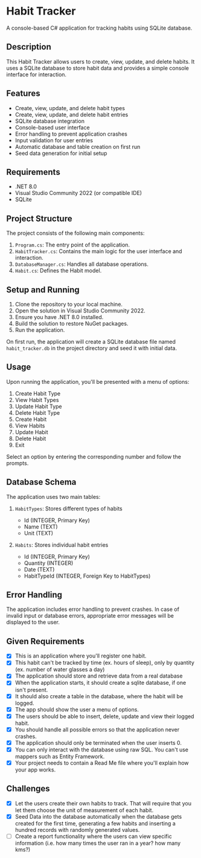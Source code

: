 # Habit Tracker

A console-based C# application for tracking habits using SQLite database.

## Description

This Habit Tracker allows users to create, view, update, and delete habits. It uses a SQLite database to store habit data and provides a simple console interface for interaction.

## Features

- Create, view, update, and delete habit types
- Create, view, update, and delete habit entries
- SQLite database integration
- Console-based user interface
- Error handling to prevent application crashes
- Input validation for user entries
- Automatic database and table creation on first run
- Seed data generation for initial setup

## Requirements

- .NET 8.0
- Visual Studio Community 2022 (or compatible IDE)
- SQLite

## Project Structure

The project consists of the following main components:

1. `Program.cs`: The entry point of the application.
2. `HabitTracker.cs`: Contains the main logic for the user interface and interaction.
3. `DatabaseManager.cs`: Handles all database operations.
4. `Habit.cs`: Defines the Habit model.

## Setup and Running

1. Clone the repository to your local machine.
2. Open the solution in Visual Studio Community 2022.
3. Ensure you have .NET 8.0 installed.
4. Build the solution to restore NuGet packages.
5. Run the application.

On first run, the application will create a SQLite database file named `habit_tracker.db` in the project directory and seed it with initial data.

## Usage

Upon running the application, you'll be presented with a menu of options:

1. Create Habit Type
2. View Habit Types
3. Update Habit Type
4. Delete Habit Type
5. Create Habit
6. View Habits
7. Update Habit
8. Delete Habit
0. Exit

Select an option by entering the corresponding number and follow the prompts.

## Database Schema

The application uses two main tables:

1. `HabitTypes`: Stores different types of habits
   - Id (INTEGER, Primary Key)
   - Name (TEXT)
   - Unit (TEXT)

2. `Habits`: Stores individual habit entries
   - Id (INTEGER, Primary Key)
   - Quantity (INTEGER)
   - Date (TEXT)
   - HabitTypeId (INTEGER, Foreign Key to HabitTypes)

## Error Handling

The application includes error handling to prevent crashes. In case of invalid input or database errors, appropriate error messages will be displayed to the user.

## Given Requirements

- [x] This is an application where you'll register one habit.
- [x] This habit can't be tracked by time (ex. hours of sleep), only by quantity (ex. number of water glasses a day)
- [x] The application should store and retrieve data from a real database
- [x] When the application starts, it should create a sqlite database, if one isn't present.
- [x] It should also create a table in the database, where the habit will be logged.
- [x] The app should show the user a menu of options.
- [x] The users should be able to insert, delete, update and view their logged habit.
- [x] You should handle all possible errors so that the application never crashes.
- [x] The application should only be terminated when the user inserts 0.
- [x] You can only interact with the database using raw SQL. You can't use mappers such as Entity Framework.
- [x] Your project needs to contain a Read Me file where you'll explain how your app works.

## Challenges

- [x] Let the users create their own habits to track. That will require that you let them choose the unit of measurement of each habit.
- [x] Seed Data into the database automatically when the database gets created for the first time, generating a few habits and inserting a hundred records with randomly generated values.
- [ ] Create a report functionality where the users can view specific information (i.e. how many times the user ran in a year? how many kms?)
